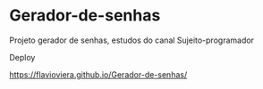 # Gerador-de-senhas
Projeto gerador de senhas, estudos do canal Sujeito-programador

Deploy

https://flavioviera.github.io/Gerador-de-senhas/
